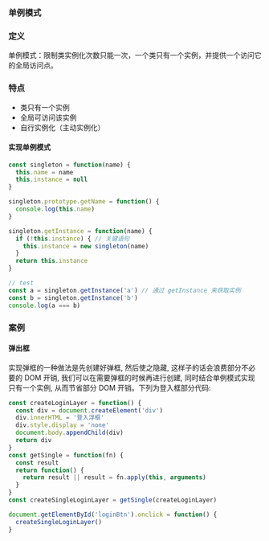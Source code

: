 ### 单例模式

### 定义

 单例模式：限制类实例化次数只能一次，一个类只有一个实例，并提供一个访问它的全局访问点。

### 特点

- 类只有一个实例
- 全局可访问该实例
- 自行实例化（主动实例化）

#### 实现单例模式

```javascript
const singleton = function(name) {
  this.name = name
  this.instance = null
}

singleton.prototype.getName = function() {
  console.log(this.name)
}

singleton.getInstance = function(name) {
  if (!this.instance) { // 关键语句
    this.instance = new singleton(name)
  }
  return this.instance
}

// test
const a = singleton.getInstance('a') // 通过 getInstance 来获取实例
const b = singleton.getInstance('b')
console.log(a === b)
```

### 案例

#### 弹出框

实现弹框的一种做法是先创建好弹框, 然后使之隐藏, 这样子的话会浪费部分不必要的 DOM 开销, 我们可以在需要弹框的时候再进行创建, 同时结合单例模式实现只有一个实例, 从而节省部分 DOM 开销。下列为登入框部分代码:

```javascript
const createLoginLayer = function() {
  const div = document.createElement('div')
  div.innerHTML = '登入浮框'
  div.style.display = 'none'
  document.body.appendChild(div)
  return div
}
const getSingle = function(fn) {
  const result
  return function() {
    return result || result = fn.apply(this, arguments)
  }
}
const createSingleLoginLayer = getSingle(createLoginLayer)

document.getElementById('loginBtn').onclick = function() {
  createSingleLoginLayer()
}
```



